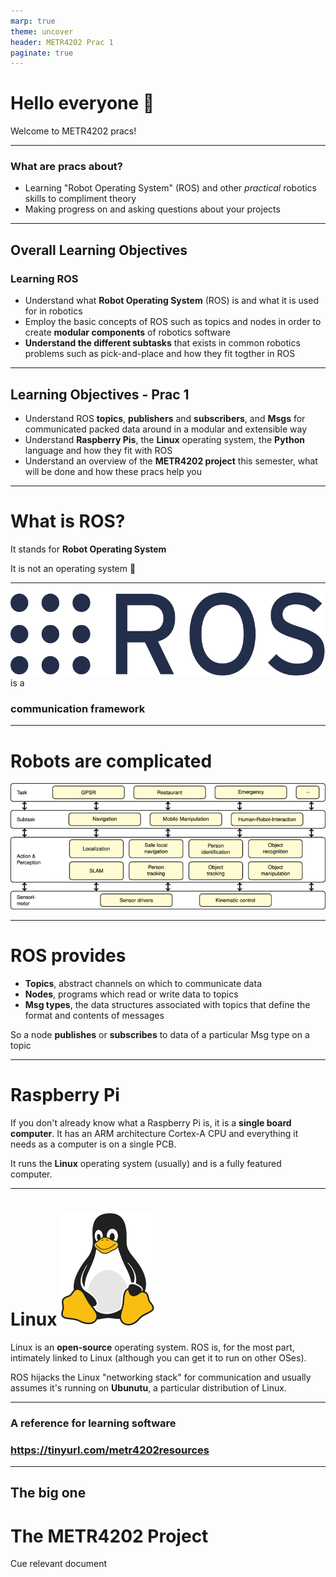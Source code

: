 ```yaml
---
marp: true
theme: uncover
header: METR4202 Prac 1
paginate: true
---
```


<!--_class: invert -->
# Hello everyone :robot:
Welcome to METR4202 pracs!

---
<!-- backgroundColor: beige -->
### What are pracs about?
- Learning "Robot Operating System" (ROS) and other *practical* robotics skills to compliment theory
- Making progress on and asking questions about your projects

--- 
<!-- class: smol -->
## Overall Learning Objectives
### Learning ROS
- Understand what **Robot Operating System** (ROS) is and what it is used for in robotics
- Employ the basic concepts of ROS such as topics and nodes in order to create **modular components** of robotics software  
- **Understand the different subtasks** that exists in common robotics problems such as pick-and-place and how they fit togther in ROS

---
## Learning Objectives - Prac 1
- Understand ROS **topics**, **publishers** and **subscribers**, and **Msgs** for communicated packed data around in a modular and extensible way
- Understand **Raspberry Pis**, the **Linux** operating system, the **Python** language and how they fit with ROS
- Understand an overview of the **METR4202 project** this semester, what will be done and how these pracs help you
---
<!--backgroundColor: default -->
<!-- _class: big invert -->
# What is ROS?
It stands for **Robot Operating System**

It is not an operating system :thinking: 

---
<!-- _class: big 
backgroundColor: beige -->
![](2021-07-24-19-28-37.png)
is a
### communication framework

---
# Robots are complicated
![](2021-07-24-19-39-03.png)

---
<!--class:  --> 
# ROS provides
- **Topics**, abstract channels on which to communicate data
- **Nodes**, programs which read or write data to topics 
- **Msg types**, the data structures associated with topics that define the format and contents of messages

So a node **publishes** or **subscribes** to data of a particular Msg type on a topic

---
# Raspberry Pi
If you don't already know what a Raspberry Pi is, it is a **single board computer**. It has an ARM architecture Cortex-A CPU and everything it needs as a computer is on a single PCB.

It runs the **Linux** operating system (usually) and is a fully featured computer. 

---
# Linux  ![size 10%](2021-07-24-19-50-00.png)
Linux is an **open-source** operating system. ROS is, for the most part, intimately linked to Linux (although you can get it to run on other OSes).

ROS hijacks the Linux "networking stack" for communication and usually assumes it's running on **Ubunutu**, a particular distribution of Linux. 

---
### A reference for learning software
### https://tinyurl.com/metr4202resources

---
## The big one
# The METR4202 Project
Cue relevant document
<style>
section.leftt h1, section.left h3, section.left p, section.left li, section.left ul {
  text-align: left;
}
section.left ul, section.left li {
    padding: 10;
    margin: 0;
}
section.big p, section.big ul {
  font-size: 50px;
  font-weight: 400;
}

section.smol ul {
  font-size: 35px;
  font-weight: 300;
}

</style>
